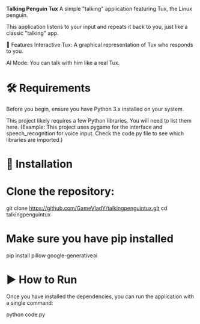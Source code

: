 **Talking Penguin Tux**
A simple "talking" application featuring Tux, the Linux penguin.

This application listens to your input and repeats it back to you, just like a classic "talking" app.

🌟 Features
Interactive Tux: A graphical representation of Tux who responds to you.

AI Mode: You can talk with him like a real Tux.

# 🛠️ Requirements
Before you begin, ensure you have Python 3.x installed on your system.

This project likely requires a few Python libraries. You will need to list them here. (Example: This project uses pygame for the interface and speech_recognition for voice input. Check the code.py file to see which libraries are imported.)

# 🚀 Installation
# Clone the repository:

git clone https://github.com/GameVladY/talkingpenguintux.git
cd talkingpenguintux

# Make sure you have pip installed
pip install pillow google-generativeai

# ▶️ How to Run
Once you have installed the dependencies, you can run the application with a single command:

python code.py

